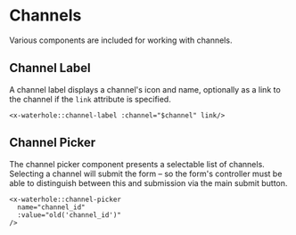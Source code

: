 # Channels

Various components are included for working with channels.

## Channel Label

A channel label displays a channel's icon and name, optionally as a link to the channel if the `link` attribute is specified.

```blade render
<x-waterhole::channel-label :channel="$channel" link/>
```

## Channel Picker

The channel picker component presents a selectable list of channels. Selecting a channel will submit the form – so the form's controller must be able to distinguish between this and submission via the main submit button.

```blade
<x-waterhole::channel-picker
  name="channel_id"
  :value="old('channel_id')"
/>
```
